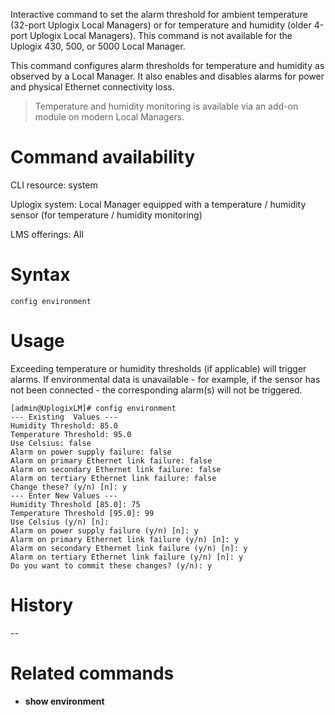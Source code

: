 Interactive command to set the alarm threshold for ambient temperature (32-port Uplogix Local Managers) or for temperature and humidity (older 4-port Uplogix Local Managers). This command is not available for the Uplogix 430, 500, or  5000 Local Manager.

This command configures alarm thresholds for temperature and humidity as observed by a Local Manager. It also enables and disables alarms for power and physical Ethernet connectivity loss.

> Temperature and humidity monitoring is available via an add-on module on modern Local Managers.

# Command availability 

CLI resource: system

Uplogix system: Local Manager equipped with a temperature / humidity sensor (for temperature / humidity monitoring)

LMS offerings: All

# Syntax 

```
config environment
```

# Usage 

Exceeding temperature or humidity thresholds (if applicable) will trigger alarms. If environmental data is unavailable - for example, if the sensor has not been connected - the corresponding alarm(s) will not be triggered.

```
[admin@UplogixLM]# config environment
--- Existing  Values ---
Humidity Threshold: 85.0
Temperature Threshold: 95.0
Use Celsius: false
Alarm on power supply failure: false
Alarm on primary Ethernet link failure: false
Alarm on secondary Ethernet link failure: false
Alarm on tertiary Ethernet link failure: false
Change these? (y/n) [n]: y
--- Enter New Values ---
Humidity Threshold [85.0]: 75
Temperature Threshold [95.0]: 99
Use Celsius (y/n) [n]: 
Alarm on power supply failure (y/n) [n]: y
Alarm on primary Ethernet link failure (y/n) [n]: y
Alarm on secondary Ethernet link failure (y/n) [n]: y
Alarm on tertiary Ethernet link failure (y/n) [n]: y
Do you want to commit these changes? (y/n): y
```

# History 

--

# Related commands 
 
- **show environment**
